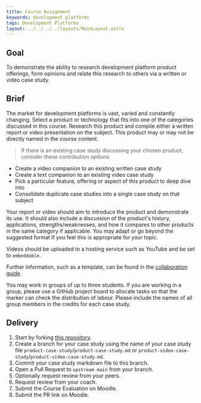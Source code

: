 ```yaml
---
title: Course Assignment
keywords: development platforms
tags: Development Platforms
layout: ../../../../layouts/MainLayout.astro
---
```


## Goal

To demonstrate the ability to research development platform product offerings, form opinions and relate this research to others via a written or video case study.

## Brief

The market for development platforms is vast, varied and constantly changing. Select a product or technology that fits into one of the categories discussed in this course. Research this product and compile either a written report or video presentation on the subject. This product may or may not be directly named in the course content.

> If there is an existing case study discussing your chosen product, consider these contribution options:

- Create a video companion to an existing written case study
- Create a text companion to an existing video case study
- Pick a particular feature, offering or aspect of this product to deep dive into
- Consolidate duplicate case studies into a single case study on that subject

Your report or video should aim to introduce the product and demonstrate its use. It should also include a discussion of the product's history, applications, strengths/weaknesses, and how it compares to other products in the same category if applicable. You may adapt or go beyond the suggested format if you feel this is appropriate for your topic.

Videos should be uploaded to a hosting service such as YouTube and be set to `embeddable`.

Further information, such as a template, can be found in the [collaboration guide](/development-platforms/collaboration-guide.html).

You may work in groups of up to three students. If you are working in a group, please use a GitHub project board to allocate tasks so that the marker can check the distribution of labour. Please include the names of all group members in the credits for each case study.

## Delivery

1. Start by forking [this repository](https://github.com/NoroffFEU/development-platforms).
2. Create a branch for your case study using the name of your case study file `product-case-study`/`product-case-study.md` or `product-video-case-study`/`product-video-case-study.md`.
3. Commit your case study markdown file to this branch.
4. Open a Pull Request to `upstream main` from your branch.
5. Optionally request review from your peers.
6. Request review from your coach.
7. Submit the Course Evaluation on Moodle.
8. Submit the PR link on Moodle.
